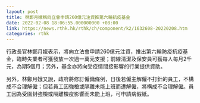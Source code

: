```yaml
---
layout: post
title: 林鄭月娥稱向立會申請260億元注資推第六輪抗疫基金
date: 2022-02-08 18:06:55.000000000 +08:00
link: https://news.rthk.hk/rthk/ch/component/k2/1632608-20220208.htm
categories: rthk
---
```


行政長官林鄭月娥表示，將向立法會申請260億元注資，推出第六輪防疫抗疫基金，臨時失業者可獲發放一次過一萬元支援；前線清潔及保安員可獲每人每月2千元，為期5個月；另外，基金亦將向受疫情間接影響的行業提供資助。

另外，林鄭月娥又說，政府將修訂僱傭條例，日後若僱主解僱不打針的員工，不構成不合理解僱；但若員工因強檢或隔離未能上班而遭解僱，將構成不合理解僱。員工因為受圍封強檢或隔離檢疫影響而未能上班，可申請病假紙。
